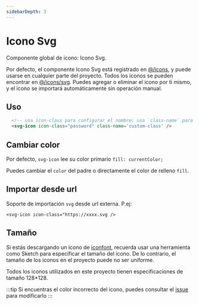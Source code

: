 ```yaml
---
sidebarDepth: 3
---
```


# Icono Svg

Componente global de icono: Icono Svg.

Por defecto, el componente Icono Svg está registrado en [@/icons](https://github.com/LZQ5232/vue-element-admin/blob/master/src/icons/index.js#L6), y puede usarse en cualquier parte del proyecto. Todos los iconos se pueden encontrar en [@/icons/svg](https://github.com/LZQ5232/vue-element-admin/tree/master/src/icons/svg). Puedes agregar o eliminar el icono por ti mismo, y el icono se importará automáticamente sin operación manual.

## Uso

```html
  <!-- usa icon-class para configurar el nombre; usa `class-name` para personalizar la clase -->
  <svg-icon icon-class="password" class-name='custom-class' />
```

## Cambiar color

Por defecto, `svg-icon` lee su color primario `fill: currentColor;`

Puedes cambiar el `color` del padre o directamente el color de relleno `fill`.

## Importar desde url <Badge text="v4.2.0+"/>

Soporte de importación `svg` desde url externa. P.ej:

`<svg-icon icon-class="https://xxxx.svg />`

## Tamaño

Si estás descargando un icono de [iconfont](https://www.iconfont.cn/), recuerda usar una herramienta como Sketch para especificar el tamaño del icono. De lo contrario, el tamaño de los iconos en el proyecto puede no ser uniforme.

Todos los iconos utilizados en este proyecto tienen especificaciones de tamaño 128\*128.

:::tip
Si encuentras el color incorrecto del icono, puedes consultar el [issue](https://github.com/LZQ5232/vue-element-admin/issues/330) para modificarlo
:::
